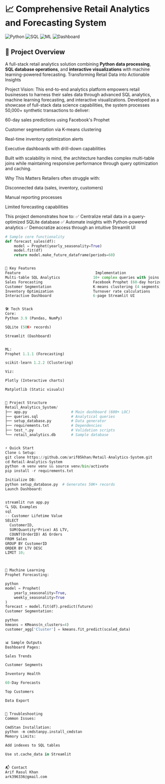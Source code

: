 # 📈 Comprehensive Retail Analytics and Forecasting System

![Python](https://img.shields.io/badge/Python-3.9%2B-blue)
![SQL](https://img.shields.io/badge/SQL-SQLite-green)
![ML](https://img.shields.io/badge/ML-Prophet%2BK--means-orange)
![Dashboard](https://img.shields.io/badge/Dashboard-Streamlit-red)

## 🌟 Project Overview
A full-stack retail analytics solution combining **Python data processing**, **SQL database operations**, and **interactive visualizations** with machine learning-powered forecasting.
Transforming Retail Data into Actionable Insights

Project Vision:
This end-to-end analytics platform empowers retail businesses to harness their sales data through advanced SQL analytics, machine learning forecasting, and interactive visualizations. Developed as a showcase of full-stack data science capabilities, the system processes 50,000+ synthetic transactions to deliver:

60-day sales predictions using Facebook's Prophet

Customer segmentation via K-means clustering

Real-time inventory optimization alerts

Executive dashboards with drill-down capabilities

Built with scalability in mind, the architecture handles complex multi-table joins while maintaining responsive performance through query optimization and caching.

Why This Matters
Retailers often struggle with:

Disconnected data (sales, inventory, customers)

Manual reporting processes

Limited forecasting capabilities

This project demonstrates how to:
✅ Centralize retail data in a query-optimized SQLite database
✅ Automate insights with Python-powered analytics
✅ Democratize access through an intuitive Streamlit UI

```python
# Sample core functionality
def forecast_sales(df):
    model = Prophet(yearly_seasonality=True)
    model.fit(df)
    return model.make_future_dataframe(periods=60)


🚀 Key Features
Feature	                                 Implementation
Multi-table SQL Analytics	            10+ complex queries with joins
Sales Forecasting	                    Facebook Prophet (60-day horizon)
Customer Segmentation	                K-means clustering (4 segments)
Inventory Optimization	                Turnover rate calculations
Interactive Dashboard	                6-page Streamlit UI


🛠 Tech Stack
Core:
Python 3.9 (Pandas, NumPy)

SQLite (50K+ records)

Streamlit (Dashboard)


ML:
Prophet 1.1.1 (Forecasting)

scikit-learn 1.2.2 (Clustering)

Viz:

Plotly (Interactive charts)

Matplotlib (Static visuals)


📂 Project Structure
Retail_Analytics_System/
├── app.py                    # Main dashboard (600+ LOC)
├── queries.sql               # Analytical queries
├── setup_database.py         # Data generator
├── requirements.txt          # Dependencies
├── test_*.py                 # Validation scripts
└── retail_analytics.db       # Sample database


⚡ Quick Start
Clone & Setup:
git clone https://github.com/arif05khan/Retail-Analytics-System.git
cd Retail-Analytics-System
python -m venv venv && source venv/bin/activate
pip install -r requirements.txt

Initialize DB:
python setup_database.py  # Generates 50K+ records
Launch Dashboard:


streamlit run app.py
🔍 SQL Examples
sql
-- Customer Lifetime Value
SELECT 
  CustomerID,
  SUM(Quantity*Price) AS LTV,
  COUNT(OrderID) AS Orders
FROM Sales
GROUP BY CustomerID
ORDER BY LTV DESC
LIMIT 10;



🤖 Machine Learning
Prophet Forecasting:

python
model = Prophet(
    yearly_seasonality=True,
    weekly_seasonality=True
)
forecast = model.fit(df).predict(future)
Customer Segmentation:

python
kmeans = KMeans(n_clusters=4)
customer_agg['Cluster'] = kmeans.fit_predict(scaled_data)


📊 Sample Outputs
Dashboard Pages:

Sales Trends

Customer Segments

Inventory Health

60-Day Forecasts

Top Customers

Data Export


🚨 Troubleshooting
Common Issues:

CmdStan Installation:
python -m cmdstanpy.install_cmdstan
Memory Limits:

Add indexes to SQL tables

Use st.cache_data in Streamlit


📬 Contact
Arif Rasul Khan
ark396336@gmail.com
